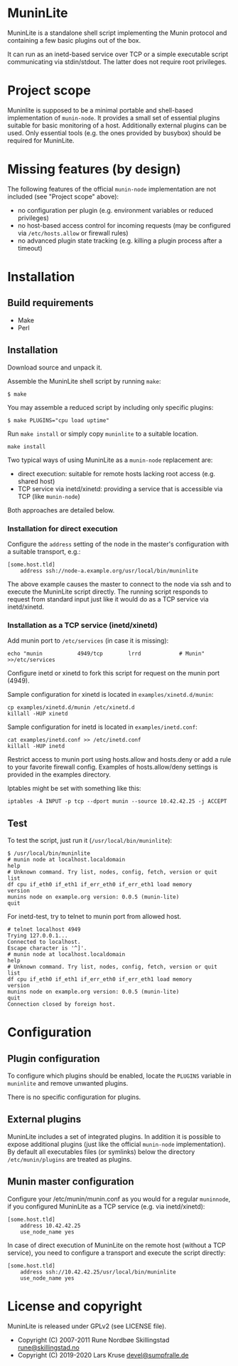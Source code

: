 # MuninLite

MuninLite is a standalone shell script implementing the Munin
protocol and containing a few basic plugins out of the box.

It can run as an inetd-based service over TCP or a simple
executable script communicating via stdin/stdout.  The latter
does not require root privileges.


# Project scope

Muninlite is supposed to be a minimal portable and shell-based
implementation of `munin-node`.  It provides a small set of
essential plugins suitable for basic monitoring of a host.
Additionally external plugins can be used.
Only essential tools (e.g. the ones provided by busybox) should
be required for MuninLite.


# Missing features (by design)

The following features of the official `munin-node` implementation
are not included (see "Project scope" above):

* no configuration per plugin
  (e.g. environment variables or reduced privileges)
* no host-based access control for incoming requests
  (may be configured via `/etc/hosts.allow` or firewall rules)
* no advanced plugin state tracking
  (e.g. killing a plugin process after a timeout)


# Installation

## Build requirements

* Make
* Perl


## Installation

Download source and unpack it.

Assemble the MuninLite shell script by running `make`:
```shell
$ make
```

You may assemble a reduced script by including only specific plugins:
```shell
$ make PLUGINS="cpu load uptime"
```

Run `make install` or simply copy `muninlite` to a suitable location.

```shell
make install
```

Two typical ways of using MuninLite as a `munin-node` replacement are:

* direct execution: suitable for remote hosts lacking root access (e.g. shared host)
* TCP service via inetd/xinetd: providing a service that is accessible via TCP (like `munin-node`)

Both approaches are detailed below.


### Installation for direct execution

Configure the `address` setting of the node in the master's configuration with
a suitable transport, e.g.:
```
[some.host.tld]
    address ssh://node-a.example.org/usr/local/bin/muninlite
```

The above example causes the master to connect to the node via ssh and to
execute the MuninLite script directly.  The running script responds to request
from standard input just like it would do as a TCP service via inetd/xinetd.


### Installation as a TCP service (inetd/xinetd)

Add munin port to `/etc/services` (in case it is missing):
```shell
echo "munin           4949/tcp        lrrd            # Munin" >>/etc/services
```

Configure inetd or xinetd to fork this script for request on the
munin port (4949).

Sample configuration for xinetd is located in `examples/xinetd.d/munin`:
```shell
cp examples/xinetd.d/munin /etc/xinetd.d
killall -HUP xinetd
```

Sample configuration for inetd is located in `examples/inetd.conf`:
```shell
cat examples/inetd.conf >> /etc/inetd.conf
killall -HUP inetd
```

Restrict access to munin port using hosts.allow and
hosts.deny or add a rule to your favorite firewall config.
Examples of hosts.allow/deny settings is provided in the examples
directory.

Iptables might be set with something like this:
```shell
iptables -A INPUT -p tcp --dport munin --source 10.42.42.25 -j ACCEPT
```

## Test

To test the script, just run it (`/usr/local/bin/muninlite`):
```shell
$ /usr/local/bin/muninlite
# munin node at localhost.localdomain
help
# Unknown command. Try list, nodes, config, fetch, version or quit
list
df cpu if_eth0 if_eth1 if_err_eth0 if_err_eth1 load memory
version
munins node on example.org version: 0.0.5 (munin-lite)
quit
```

For inetd-test, try to telnet to munin port from allowed host.
```shell
# telnet localhost 4949
Trying 127.0.0.1...
Connected to localhost.
Escape character is '^]'.
# munin node at localhost.localdomain
help
# Unknown command. Try list, nodes, config, fetch, version or quit
list
df cpu if_eth0 if_eth1 if_err_eth0 if_err_eth1 load memory
version
munins node on example.org version: 0.0.5 (munin-lite)
quit
Connection closed by foreign host.
```


# Configuration

## Plugin configuration

To configure which plugins should be enabled, locate the `PLUGINS`
variable in `muninlite` and remove unwanted plugins.

There is no specific configuration for plugins.


## External plugins

MuninLite includes a set of integrated plugins.  In addition it is
possible to expose additional plugins (just like the official
`munin-node` implementation).  By default all executables files
(or symlinks) below the directory `/etc/munin/plugins` are treated
as plugins.


## Munin master configuration

Configure your /etc/munin/munin.conf as you would for a regular
`muninnode`, if you configured MuninLite as a TCP service (e.g. via
inetd/xinetd):

```
[some.host.tld]
    address 10.42.42.25
    use_node_name yes
```

In case of direct execution of MuninLite on the remote host (without a TCP
service), you need to configure a transport and execute the script directly:
```
[some.host.tld]
    address ssh://10.42.42.25/usr/local/bin/muninlite
    use_node_name yes
```


# License and copyright

MuninLite is released under GPLv2 (see LICENSE file).

* Copyright (C) 2007-2011 Rune Nordbøe Skillingstad <rune@skillingstad.no>
* Copyright (C) 2019-2020 Lars Kruse <devel@sumpfralle.de>
